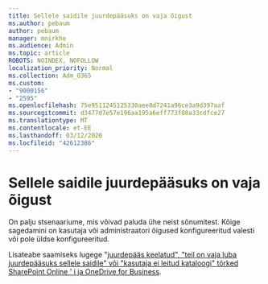 ```yaml
---
title: Sellele saidile juurdepääsuks on vaja õigust
ms.author: pebaum
author: pebaum
manager: mnirkhe
ms.audience: Admin
ms.topic: article
ROBOTS: NOINDEX, NOFOLLOW
localization_priority: Normal
ms.collection: Adm_O365
ms.custom:
- "9000156"
- "2595"
ms.openlocfilehash: 75e9511245125330aee8d7241a96ce3a9d397aaf
ms.sourcegitcommit: d3477d7e57e196aa195a6eff773f08a33cdfce27
ms.translationtype: MT
ms.contentlocale: et-EE
ms.lasthandoff: 03/12/2020
ms.locfileid: "42612386"
---
```

# <a name="you-need-permission-to-access-this-site"></a>Sellele saidile juurdepääsuks on vaja õigust

On palju stsenaariume, mis võivad paluda ühe neist sõnumitest. Kõige sagedamini on kasutaja või administraatori õigused konfigureeritud valesti või pole üldse konfigureeritud. 

Lisateabe saamiseks lugege "[juurdepääs keelatud", "teil on vaja luba juurdepääsuks sellele saidile" või "kasutaja ei leitud kataloogi" tõrked SharePoint Online ' i ja OneDrive for Business](https://docs.microsoft.com/sharepoint/support/administration/access-denied-or-need-permission-error-sharepoint-online-or-onedrive-for-business).
